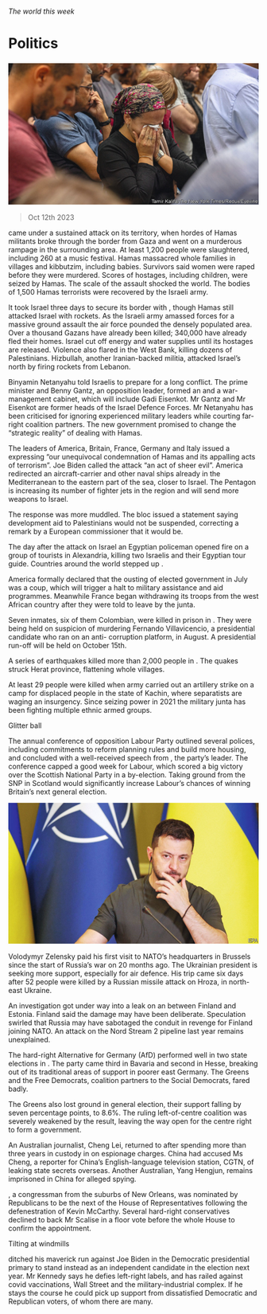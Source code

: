 ###### The world this week

# Politics 

#####  

![image](images/20231014_WWP004.jpg) 

> Oct 12th 2023 

 came under a sustained attack on its territory, when hordes of Hamas militants broke through the border from Gaza and went on a murderous rampage in the surrounding area. At least 1,200 people were slaughtered, including 260 at a music festival. Hamas massacred whole families in villages and kibbutzim, including babies. Survivors said women were raped before they were murdered. Scores of hostages, including children, were seized by Hamas. The scale of the assault shocked the world. The bodies of 1,500 Hamas terrorists were recovered by the Israeli army. 

It took Israel three days to secure its border with , though Hamas still attacked Israel with rockets. As the Israeli army amassed forces for a massive ground assault the air force pounded the densely populated area. Over a thousand Gazans have already been killed; 340,000 have already fled their homes. Israel cut off energy and water supplies until its hostages are released. Violence also flared in the West Bank, killing dozens of Palestinians. Hizbullah, another Iranian-backed militia, attacked Israel’s north by firing rockets from Lebanon. 

Binyamin Netanyahu told Israelis to prepare for a long conflict. The prime minister and Benny Gantz, an opposition leader, formed an  and a war-management cabinet, which will include Gadi Eisenkot. Mr Gantz and Mr Eisenkot are former heads of the Israel Defence Forces. Mr Netanyahu has been criticised for ignoring experienced military leaders while courting far-right coalition partners. The new government promised to change the “strategic reality” of dealing with Hamas. 

The leaders of America, Britain, France, Germany and Italy issued a  expressing “our unequivocal condemnation of Hamas and its appalling acts of terrorism”. Joe Biden called the attack “an act of sheer evil”. America redirected an aircraft-carrier and other naval ships already in the Mediterranean to the eastern part of the sea, closer to Israel. The Pentagon is increasing its number of fighter jets in the region and will send more weapons to Israel. 

The  response was more muddled. The bloc issued a statement saying development aid to Palestinians would not be suspended, correcting a remark by a European commissioner that it would be. 

The day after the attack on Israel an Egyptian policeman opened fire on a group of tourists in Alexandria, killing two Israelis and their Egyptian tour guide. Countries around the world stepped up . 

America formally declared that the ousting of  elected government in July was a coup, which will trigger a halt to military assistance and aid programmes. Meanwhile France began withdrawing its troops from the west African country after they were told to leave by the junta. 

Seven inmates, six of them Colombian, were killed in prison in . They were being held on suspicion of murdering Fernando Villavicencio, a presidential candidate who ran on an anti- corruption platform, in August. A presidential run-off will be held on October 15th. 

A series of earthquakes killed more than 2,000 people in . The quakes struck Herat province, flattening whole villages. 

At least 29 people were killed when  army carried out an artillery strike on a camp for displaced people in the state of Kachin, where separatists are waging an insurgency. Since seizing power in 2021 the military junta has been fighting multiple ethnic armed groups. 

Glitter ball

The annual conference of  opposition Labour Party outlined several polices, including commitments to reform planning rules and build more housing, and concluded with a well-received speech from , the party’s leader. The conference capped a good week for Labour, which scored a big victory over the Scottish National Party in a by-election. Taking ground from the SNP in Scotland would significantly increase Labour’s chances of winning Britain’s next general election. 

![image](images/20231014_WWP002.jpg) 


Volodymyr Zelensky paid his first visit to NATO’s headquarters in Brussels since the start of Russia’s war on  20 months ago. The Ukrainian president is seeking more support, especially for air defence. His trip came six days after 52 people were killed by a Russian missile attack on Hroza, in north-east Ukraine. 

An investigation got under way into a leak on an  between Finland and Estonia. Finland said the damage may have been deliberate. Speculation swirled that Russia may have sabotaged the conduit in revenge for Finland joining NATO. An attack on the Nord Stream 2 pipeline last year remains unexplained. 

The hard-right Alternative for Germany (AfD) performed well in two state elections in . The party came third in Bavaria and second in Hesse, breaking out of its traditional areas of support in poorer east Germany. The Greens and the Free Democrats, coalition partners to the Social Democrats, fared badly.

The Greens also lost ground in  general election, their support falling by seven percentage points, to 8.6%. The ruling left-of-centre coalition was severely weakened by the result, leaving the way open for the centre right to form a government. 

An Australian journalist, Cheng Lei, returned to  after spending more than three years in custody in  on espionage charges. China had accused Ms Cheng, a reporter for China’s English-language television station, CGTN, of leaking state secrets overseas. Another Australian, Yang Hengjun, remains imprisoned in China for alleged spying.

, a congressman from the suburbs of New Orleans, was nominated by Republicans to be the next  of the House of Representatives following the defenestration of Kevin McCarthy. Several hard-right conservatives declined to back Mr Scalise in a floor vote before the whole House to confirm the appointment. 

Tilting at windmills

 ditched his maverick run against Joe Biden in the Democratic presidential primary to stand instead as an independent candidate in the election next year. Mr Kennedy says he defies left-right labels, and has railed against covid vaccinations, Wall Street and the military-industrial complex. If he stays the course he could pick up support from dissatisfied Democratic and Republican voters, of whom there are many. 

